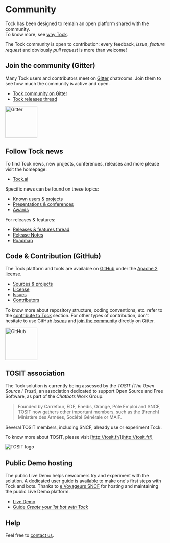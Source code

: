 # Community

Tock has been designed to remain an open platform shared with the community.  
To know more, see [why Tock](why.md).

The Tock community is open to contribution: every feedback, _issue_, _feature request_ and obviously 
 _pull request_ is more than welcome!

## Join the community (Gitter)

Many Tock users and contributors meet on [Gitter](https://gitter.im/tockchat/Lobby) chatrooms. 
Join them to see how much the community is active and open.
 
* [Tock community on Gitter](https://gitter.im/tockchat/Lobby)
* [Tock releases thread](https://gitter.im/tockchat/tock-news)

<a href="https://gitter.im/tockchat/Lobby"
target="gitter">
<img alt="Gitter" 
src="https://lh3.googleusercontent.com/FtFJAWed4C9V_-IKFfQsMFcWJslJgqTqqjzxl0ueK52VmnW_i-yMwZ4oScLRfiXlIA=s180" 
style="width: 100px;">
</a>

## Follow Tock news

To find Tock news, new projects, conferences, releases and more please visit the homepage:

* [Tock.ai](https://doc.tock.ai)

Specific news can be found on these topics:

* [Known users & projects](http://doc.tock.ai/tock/en/about/showcase/)
* [Presentations & conferences](http://doc.tock.ai/tock/en/about/resources/)
* [Awards](http://doc.tock.ai/tock/en/about/awards/)

For releases & features:

* [Releases & features thread](https://gitter.im/tockchat/tock-news)
* [Release Notes](https://github.com/theopenconversationkit/tock/releases)
* [Roadmap](https://github.com/theopenconversationkit/tock/milestones)

## Code & Contribution (GitHub)

The Tock platform and tools are available on 
[GitHub](https://github.com/theopenconversationkit/tock)
under the [Apache 2 license](https://github.com/theopenconversationkit/tock/blob/master/LICENSE).

* [Sources & projects](https://github.com/theopenconversationkit/)
* [License](https://github.com/theopenconversationkit/tock/blob/master/LICENSE)
* [Issues](https://github.com/theopenconversationkit/tock/issues)
* [Contributors](https://github.com/theopenconversationkit/tock/graphs/contributors)

To know more about repository structure, coding conventions, etc. refer to the [contribute to Tock](contribute.md) section.
For other types of contribution, don't hesitate to use GitHub [_issues_](https://github.com/theopenconversationkit/tock/issues) 
and [join the community](https://gitter.im/tockchat/Lobby) directly on Gitter.

<a href="https://github.com/theopenconversationkit/tock/"
target="github">
<img alt="GitHub" 
src="https://github.githubassets.com/images/modules/logos_page/GitHub-Mark.png" 
style="width: 100px;">
</a>

## TOSIT association

The Tock solution is currently being assessed by the _TOSIT (The Open Source I Trust)_,
 an association dedicated to support Open Source and Free Software, as part of the _Chatbots_ Work Group.

> Founded by Carrefour, EDF, Enedis, Orange, Pôle Emploi and SNCF, TOSIT now gathers other important members,
>such as the (French) Ministère des Armées, Société Générale or MAIF.

Several TOSIT members, including SNCF, already use or experiment Tock.

To know more about TOSIT, please visit [http://tosit.fr/](http://tosit.fr/)

![TOSIT logo](http://tosit.fr/resources/images/TOSIT_2.png)

## Public Demo hosting

The public Live Demo helps newcomers try and experiment with the solution. A dedicated user guide is available 
to make one's first steps with Tock and bots.
Thanks to [e.Voyageurs SNCF](https://www.sncf.com/fr/groupe/newsroom/e-voyageurs-sncf) for hosting and maintaining the 
public Live Demo platform.

* [Live Demo](https://demo.tock.ai/) 
* [Guide _Create your 1st bot with Tock_](https://doc.tock.ai/tock/en/guide/studio/)

## Help

Feel free to [contact us](contact.md).